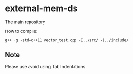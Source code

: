 # external-mem-ds
The main repository

How to compile:

`g++ -g -std=c++11 vector_test.cpp -I../src/ -I../include/`


Note
----
Please use avoid using Tab Indentations